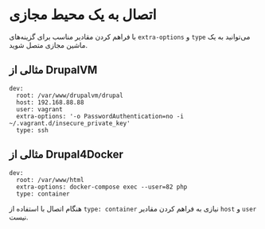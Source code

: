# اتصال به یک محیط مجازی

با فراهم کردن مقادیر مناسب برای گزینه‌های `extra-options` و `type` می‌توانید به یک ماشین مجازی متصل شوید.

## مثالی از DrupalVM
```
dev:
  root: /var/www/drupalvm/drupal
  host: 192.168.88.88
  user: vagrant
  extra-options: '-o PasswordAuthentication=no -i ~/.vagrant.d/insecure_private_key'
  type: ssh
```

##  مثالی از Drupal4Docker
```
dev:
  root: /var/www/html
  extra-options: docker-compose exec --user=82 php
  type: container
```
هنگام اتصال با استفاده از `type: container` نیازی به فراهم کردن مقادیر `host` و `user` نیست.
